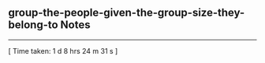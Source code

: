 <h2>group-the-people-given-the-group-size-they-belong-to Notes</h2><hr>[ Time taken: 1 d 8 hrs 24 m 31 s ]